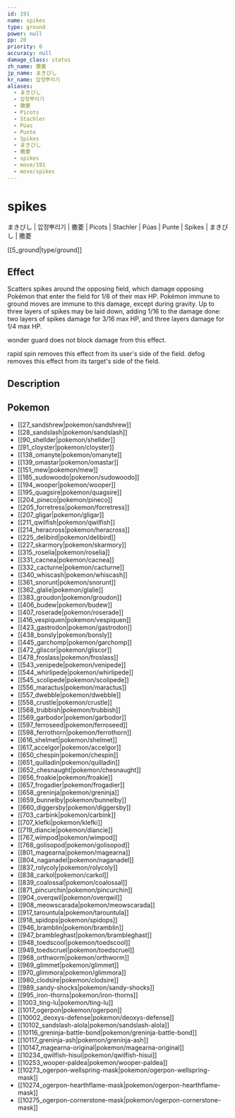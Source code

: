 ```yaml
---
id: 191
name: spikes
type: ground
power: null
pp: 20
priority: 0
accuracy: null
damage_class: status
zh_name: 撒菱
jp_name: まきびし
kr_name: 압정뿌리기
aliases:
  - まきびし
  - 압정뿌리기
  - 撒菱
  - Picots
  - Stachler
  - Púas
  - Punte
  - Spikes
  - まきびし
  - 撒菱
  - spikes
  - move/191
  - move/spikes
---
```

# spikes
    
まきびし | 압정뿌리기 | 撒菱 | Picots | Stachler | Púas | Punte | Spikes | まきびし | 撒菱

[[5_ground|type/ground]]

## Effect

Scatters spikes around the opposing field, which damage opposing Pokémon that enter the field for 1/8 of their max HP.  Pokémon immune to ground moves are immune to this damage, except during gravity.  Up to three layers of spikes may be laid down, adding 1/16 to the damage done: two layers of spikes damage for 3/16 max HP, and three layers damage for 1/4 max HP.

wonder guard does not block damage from this effect.

rapid spin removes this effect from its user's side of the field.  defog removes this effect from its target's side of the field.

## Description



## Pokemon

- [[27_sandshrew|pokemon/sandshrew]]
- [[28_sandslash|pokemon/sandslash]]
- [[90_shellder|pokemon/shellder]]
- [[91_cloyster|pokemon/cloyster]]
- [[138_omanyte|pokemon/omanyte]]
- [[139_omastar|pokemon/omastar]]
- [[151_mew|pokemon/mew]]
- [[185_sudowoodo|pokemon/sudowoodo]]
- [[194_wooper|pokemon/wooper]]
- [[195_quagsire|pokemon/quagsire]]
- [[204_pineco|pokemon/pineco]]
- [[205_forretress|pokemon/forretress]]
- [[207_gligar|pokemon/gligar]]
- [[211_qwilfish|pokemon/qwilfish]]
- [[214_heracross|pokemon/heracross]]
- [[225_delibird|pokemon/delibird]]
- [[227_skarmory|pokemon/skarmory]]
- [[315_roselia|pokemon/roselia]]
- [[331_cacnea|pokemon/cacnea]]
- [[332_cacturne|pokemon/cacturne]]
- [[340_whiscash|pokemon/whiscash]]
- [[361_snorunt|pokemon/snorunt]]
- [[362_glalie|pokemon/glalie]]
- [[383_groudon|pokemon/groudon]]
- [[406_budew|pokemon/budew]]
- [[407_roserade|pokemon/roserade]]
- [[416_vespiquen|pokemon/vespiquen]]
- [[423_gastrodon|pokemon/gastrodon]]
- [[438_bonsly|pokemon/bonsly]]
- [[445_garchomp|pokemon/garchomp]]
- [[472_gliscor|pokemon/gliscor]]
- [[478_froslass|pokemon/froslass]]
- [[543_venipede|pokemon/venipede]]
- [[544_whirlipede|pokemon/whirlipede]]
- [[545_scolipede|pokemon/scolipede]]
- [[556_maractus|pokemon/maractus]]
- [[557_dwebble|pokemon/dwebble]]
- [[558_crustle|pokemon/crustle]]
- [[568_trubbish|pokemon/trubbish]]
- [[569_garbodor|pokemon/garbodor]]
- [[597_ferroseed|pokemon/ferroseed]]
- [[598_ferrothorn|pokemon/ferrothorn]]
- [[616_shelmet|pokemon/shelmet]]
- [[617_accelgor|pokemon/accelgor]]
- [[650_chespin|pokemon/chespin]]
- [[651_quilladin|pokemon/quilladin]]
- [[652_chesnaught|pokemon/chesnaught]]
- [[656_froakie|pokemon/froakie]]
- [[657_frogadier|pokemon/frogadier]]
- [[658_greninja|pokemon/greninja]]
- [[659_bunnelby|pokemon/bunnelby]]
- [[660_diggersby|pokemon/diggersby]]
- [[703_carbink|pokemon/carbink]]
- [[707_klefki|pokemon/klefki]]
- [[719_diancie|pokemon/diancie]]
- [[767_wimpod|pokemon/wimpod]]
- [[768_golisopod|pokemon/golisopod]]
- [[801_magearna|pokemon/magearna]]
- [[804_naganadel|pokemon/naganadel]]
- [[837_rolycoly|pokemon/rolycoly]]
- [[838_carkol|pokemon/carkol]]
- [[839_coalossal|pokemon/coalossal]]
- [[871_pincurchin|pokemon/pincurchin]]
- [[904_overqwil|pokemon/overqwil]]
- [[908_meowscarada|pokemon/meowscarada]]
- [[917_tarountula|pokemon/tarountula]]
- [[918_spidops|pokemon/spidops]]
- [[946_bramblin|pokemon/bramblin]]
- [[947_brambleghast|pokemon/brambleghast]]
- [[948_toedscool|pokemon/toedscool]]
- [[949_toedscruel|pokemon/toedscruel]]
- [[968_orthworm|pokemon/orthworm]]
- [[969_glimmet|pokemon/glimmet]]
- [[970_glimmora|pokemon/glimmora]]
- [[980_clodsire|pokemon/clodsire]]
- [[989_sandy-shocks|pokemon/sandy-shocks]]
- [[995_iron-thorns|pokemon/iron-thorns]]
- [[1003_ting-lu|pokemon/ting-lu]]
- [[1017_ogerpon|pokemon/ogerpon]]
- [[10002_deoxys-defense|pokemon/deoxys-defense]]
- [[10102_sandslash-alola|pokemon/sandslash-alola]]
- [[10116_greninja-battle-bond|pokemon/greninja-battle-bond]]
- [[10117_greninja-ash|pokemon/greninja-ash]]
- [[10147_magearna-original|pokemon/magearna-original]]
- [[10234_qwilfish-hisui|pokemon/qwilfish-hisui]]
- [[10253_wooper-paldea|pokemon/wooper-paldea]]
- [[10273_ogerpon-wellspring-mask|pokemon/ogerpon-wellspring-mask]]
- [[10274_ogerpon-hearthflame-mask|pokemon/ogerpon-hearthflame-mask]]
- [[10275_ogerpon-cornerstone-mask|pokemon/ogerpon-cornerstone-mask]]

